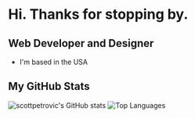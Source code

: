 # Hi. Thanks for stopping by.

## Web Developer and Designer
- I'm based in the USA

## My GitHub Stats

<img src="https://github-readme-stats.vercel.app/api?username=scottpetrovic&show_icons=true&hide=&count_private=true&title_color=0891b2&text_color=ffffff&icon_color=0891b2&bg_color=1c1917&hide_border=true&show_icons=true" alt="scottpetrovic's GitHub stats" />
<img src="https://github-readme-stats.vercel.app/api/top-langs/?username=scottpetrovic&langs_count=10&title_color=0891b2&text_color=ffffff&icon_color=0891b2&bg_color=1c1917&hide_border=true&locale=en&custom_title=Top%20%Languages" alt="Top Languages" />
<br/>
